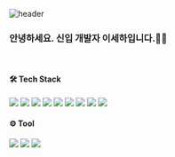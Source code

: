 ![header](https://capsule-render.vercel.app/api?type=waving&color=auto&height=300&section=header&text=안녕하세요.%20신입%20개발자%20이세하입니다.&fontSize=40&animation=fadeIn&fontAlignY=38)


### 안녕하세요. 신입 개발자 이세하입니다.👋🏻
<br>

#### 🛠️ Tech Stack
<img src="https://img.shields.io/badge/JAVA-007396?style=for-the-badge&logo=JAVA&logoColor=white">  <img src="https://img.shields.io/badge/python-3776AB?style=for-the-badge&logo=python&logoColor=white"> <img src="https://img.shields.io/badge/javascript-F7DF1E?style=for-the-badge&logo=javascript&logoColor=black"> <img src="https://img.shields.io/badge/html-E34F26?style=for-the-badge&logo=html5&logoColor=white"> <img src="https://img.shields.io/badge/css-1572B6?style=for-the-badge&logo=css3&logoColor=white"> <img src="https://img.shields.io/badge/mysql-4479A1?style=for-the-badge&logo=mysql&logoColor=white">
<img src="https://img.shields.io/badge/SpringBoot-6DB33F?style=for-the-badge&logo=SpringBoot&logoColor=white"> <img src="https://img.shields.io/badge/Flask-000000?style=for-the-badge&logo=Flask&logoColor=white"> <img src="https://img.shields.io/badge/react-61DAFB?style=for-the-badge&logo=react&logoColor=black">
<br>

#### ⚙️ Tool
<img src="https://img.shields.io/badge/Visual%20Studio%20Code-0078d7.svg?style=for-the-badge&logo=visual-studio-code&logoColor=white"> <img src="https://img.shields.io/badge/Eclipse-2C2255.svg?style=for-the-badge&logo=Eclipse-ide&logoColor=white"> <img src="https://img.shields.io/badge/Jupyter-F37626.svg?style=for-the-badge&logo=Jupyter&logoColor=white"> 
